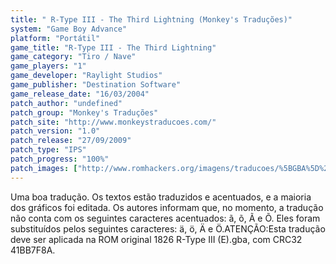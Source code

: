 ```yaml
---
title: " R-Type III - The Third Lightning (Monkey's Traduções)"
system: "Game Boy Advance"
platform: "Portátil"
game_title: "R-Type III - The Third Lightning"
game_category: "Tiro / Nave"
game_players: "1"
game_developer: "Raylight Studios"
game_publisher: "Destination Software"
game_release_date: "16/03/2004"
patch_author: "undefined"
patch_group: "Monkey's Traduções"
patch_site: "http://www.monkeystraducoes.com/"
patch_version: "1.0"
patch_release: "27/09/2009"
patch_type: "IPS"
patch_progress: "100%"
patch_images: ["http://www.romhackers.org/imagens/traducoes/%5BGBA%5D%20R-Type%20III%20-%20Monkey's%20Tradu%C3%A7%C3%B5es%20-%201.png","http://www.romhackers.org/imagens/traducoes/%5BGBA%5D%20R-Type%20III%20-%20Monkey's%20Tradu%C3%A7%C3%B5es%20-%202.png","http://www.romhackers.org/imagens/traducoes/%5BGBA%5D%20R-Type%20III%20-%20Monkey's%20Tradu%C3%A7%C3%B5es%20-%203.png"]
---
```

Uma boa tradução. Os textos estão traduzidos e acentuados, e a maioria dos gráficos foi editada. Os autores informam que, no momento, a tradução não conta com os seguintes caracteres acentuados: ã, õ, Ã e Õ. Eles foram substituídos pelos seguintes caracteres: ä, ö, Ä e Ö.ATENÇÃO:Esta tradução deve ser aplicada na ROM original 1826 R-Type III (E).gba, com CRC32 41BB7F8A.